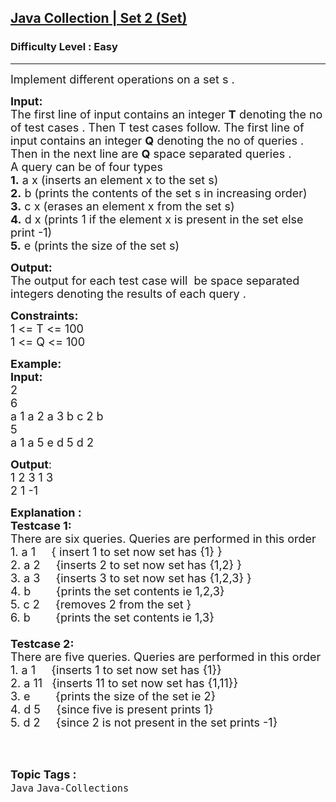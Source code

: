 <h2><a href="https://www.geeksforgeeks.org/problems/java-collection-set-2-set/1?page=1&category=Java-Collections&difficulty=Easy&status=unsolved&sortBy=submissions">Java Collection | Set 2 (Set)</a></h2><h3>Difficulty Level : Easy</h3><hr><div class="problems_problem_content__Xm_eO"><p><span style="font-size:18px">Implement different operations on a set&nbsp;s&nbsp;.</span></p>

<p><span style="font-size:18px"><strong>Input:</strong><br>
The first line of input contains an integer <strong>T</strong> denoting the no of test cases . Then T test cases follow. The first line of input contains an integer <strong>Q</strong> denoting the no of queries . Then in the next line are <strong>Q</strong>&nbsp;space separated queries .<br>
A query can be of&nbsp;four&nbsp;types&nbsp;<br>
<strong>1.</strong> a x (inserts an element x to the set s)<br>
<strong>2.</strong> b (prints the contents of the set s in increasing order)<br>
<strong>3.</strong> c x&nbsp;(erases an element x from the set s)<br>
<strong>4.</strong> d x (prints 1 if the element x is present in the set&nbsp;else print -1)<br>
<strong>5.</strong> e (prints the size of the set s)</span></p>

<p><span style="font-size:18px"><strong>Output:</strong><br>
The output for each test case will&nbsp;&nbsp;be space separated integers denoting the results of each query . </span></p>

<p><span style="font-size:18px"><strong>Constraints:</strong><br>
1 &lt;= T &lt;= 100<br>
1 &lt;= Q &lt;= 100</span></p>

<p><span style="font-size:18px"><strong>Example:</strong></span><br>
<span style="font-size:18px"><strong>Input:</strong><br>
2<br>
6<br>
a 1 a 2 a 3 b c 2 b<br>
5<br>
a 1 a 5 e d 5 d 2</span></p>

<p><span style="font-size:18px"><strong>Output</strong>:<br>
1 2 3 1 3<br>
2 1 -1</span></p>

<p><span style="font-size:18px"><strong>Explanation :<br>
Testcase 1:</strong><br>
There are six&nbsp;queries.&nbsp;Queries&nbsp;are&nbsp;performed in this order<br>
1. a 1 &nbsp; &nbsp; { insert 1 to set now set has {1}&nbsp;}<br>
2. a 2 &nbsp; &nbsp; {inserts 2&nbsp;to set now set has {1,2}&nbsp;}<br>
3. a 3 &nbsp; &nbsp; {inserts 3 to set now set has {1,2,3}&nbsp;}<br>
4. b &nbsp; &nbsp; &nbsp; &nbsp;{prints the set contents ie 1,2,3}<br>
5. c 2 &nbsp; &nbsp; {removes 2 from the set&nbsp;}<br>
6. b &nbsp; &nbsp; &nbsp; &nbsp;{prints the set contents ie 1,3}<br>
<br>
<strong>Testcase 2:</strong><br>
There are five&nbsp;queries.&nbsp;Queries&nbsp;are&nbsp;performed in this order<br>
1. a 1&nbsp; &nbsp; &nbsp;{inserts 1 to set now set has {1}}<br>
2. a 11 &nbsp; {inserts 11 to set now set has {1,11}}<br>
3. e&nbsp; &nbsp; &nbsp; &nbsp; {prints the size of the set ie 2}<br>
4. d 5&nbsp; &nbsp; &nbsp;{since five is present prints 1}<br>
5. d 2 &nbsp; &nbsp; {since 2 is not present in the set prints -1}</span><br>
&nbsp;</p>
</div><br><p><span style=font-size:18px><strong>Topic Tags : </strong><br><code>Java</code>&nbsp;<code>Java-Collections</code>&nbsp;